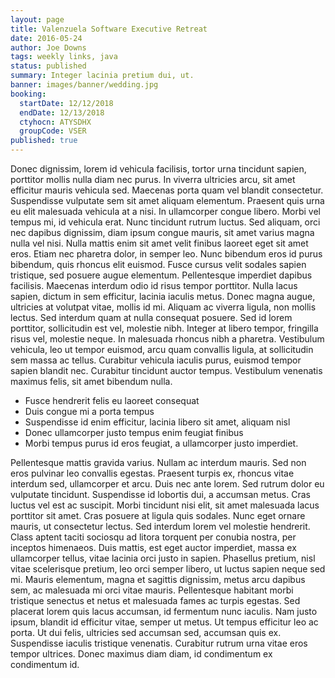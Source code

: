 ```yaml
---
layout: page
title: Valenzuela Software Executive Retreat
date: 2016-05-24
author: Joe Downs
tags: weekly links, java
status: published
summary: Integer lacinia pretium dui, ut.
banner: images/banner/wedding.jpg
booking:
  startDate: 12/12/2018
  endDate: 12/13/2018
  ctyhocn: ATYSDHX
  groupCode: VSER
published: true
---
```

Donec dignissim, lorem id vehicula facilisis, tortor urna tincidunt sapien, porttitor mollis nulla diam nec purus. In viverra ultricies arcu, sit amet efficitur mauris vehicula sed. Maecenas porta quam vel blandit consectetur. Suspendisse vulputate sem sit amet aliquam elementum. Praesent quis urna eu elit malesuada vehicula at a nisi. In ullamcorper congue libero. Morbi vel tempus mi, id vehicula erat. Nunc tincidunt rutrum luctus. Sed aliquam, orci nec dapibus dignissim, diam ipsum congue mauris, sit amet varius magna nulla vel nisi. Nulla mattis enim sit amet velit finibus laoreet eget sit amet eros.
Etiam nec pharetra dolor, in semper leo. Nunc bibendum eros id purus bibendum, quis rhoncus elit euismod. Fusce cursus velit sodales sapien tristique, sed posuere augue elementum. Pellentesque imperdiet dapibus facilisis. Maecenas interdum odio id risus tempor porttitor. Nulla lacus sapien, dictum in sem efficitur, lacinia iaculis metus. Donec magna augue, ultricies at volutpat vitae, mollis id mi. Aliquam ac viverra ligula, non mollis lectus. Sed interdum quam at nulla consequat posuere. Sed id lorem porttitor, sollicitudin est vel, molestie nibh. Integer at libero tempor, fringilla risus vel, molestie neque. In malesuada rhoncus nibh a pharetra. Vestibulum vehicula, leo ut tempor euismod, arcu quam convallis ligula, at sollicitudin sem massa ac tellus. Curabitur vehicula iaculis purus, euismod tempor sapien blandit nec. Curabitur tincidunt auctor tempus. Vestibulum venenatis maximus felis, sit amet bibendum nulla.

* Fusce hendrerit felis eu laoreet consequat
* Duis congue mi a porta tempus
* Suspendisse id enim efficitur, lacinia libero sit amet, aliquam nisl
* Donec ullamcorper justo tempus enim feugiat finibus
* Morbi tempus purus id eros feugiat, a ullamcorper justo imperdiet.

Pellentesque mattis gravida varius. Nullam ac interdum mauris. Sed non eros pulvinar leo convallis egestas. Praesent turpis ex, rhoncus vitae interdum sed, ullamcorper et arcu. Duis nec ante lorem. Sed rutrum dolor eu vulputate tincidunt. Suspendisse id lobortis dui, a accumsan metus. Cras luctus vel est ac suscipit. Morbi tincidunt nisi elit, sit amet malesuada lacus porttitor sit amet.
Cras posuere at ligula quis sodales. Nunc eget ornare mauris, ut consectetur lectus. Sed interdum lorem vel molestie hendrerit. Class aptent taciti sociosqu ad litora torquent per conubia nostra, per inceptos himenaeos. Duis mattis, est eget auctor imperdiet, massa ex ullamcorper tellus, vitae lacinia orci justo in sapien. Phasellus pretium, nisl vitae scelerisque pretium, leo orci semper libero, ut luctus sapien neque sed mi. Mauris elementum, magna et sagittis dignissim, metus arcu dapibus sem, ac malesuada mi orci vitae mauris. Pellentesque habitant morbi tristique senectus et netus et malesuada fames ac turpis egestas. Sed placerat lorem quis lacus accumsan, id fermentum nunc iaculis. Nam justo ipsum, blandit id efficitur vitae, semper ut metus. Ut tempus efficitur leo ac porta. Ut dui felis, ultricies sed accumsan sed, accumsan quis ex. Suspendisse iaculis tristique venenatis. Curabitur rutrum urna vitae eros tempor ultrices. Donec maximus diam diam, id condimentum ex condimentum id.
